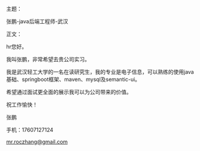 

主题：

张鹏-java后端工程师-武汉

正文：



hr您好。

我叫张鹏，非常希望去贵公司实习。

我是武汉轻工大学的一名在读研究生，我的专业是电子信息，可以熟练的使用java基础、springboot框架、maven、mysql及semantic-ui。

希望通过面试更全面的展示我可以为公司带来的价值。

祝工作愉快！

张鹏

手机：17607127124

mr.roczhang@gmail.com
